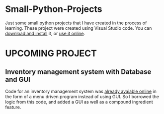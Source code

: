 # Small-Python-Projects
Just some small python projects that I have created in the process of learning.
These project were created using Visual Studio code. You can [download and install](https://code.visualstudio.com/download) it, or [use it online](https://vscode.dev/).

# UPCOMING PROJECT
## Inventory management system with Database and GUI
Code for an inventory management system was [already avaiable online](https://www.sourcecodester.com/python/16703/stock-inventory-system-python-free-source-code.html) in the form of a menu driven program instead of using GUI. So I borrowed the logic from this code, and added a GUI as well as a compound ingredient feature.

